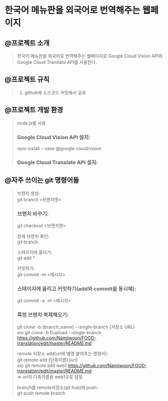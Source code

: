 # 한국어 메뉴판을 외국어로 번역해주는 웹페이지
## @프로젝트 소개
> 한국어 메뉴판을 외국어로 번역해주는 웹페이지로 Google Cloud Vision API와 Google Cloud Translate API를 사용한다.      
   

## @프로젝트 규칙
> 1. github에 소스코드 커밋해서 공유       
   

## @프로젝트 개발 환경
> node.js를 사용
> ### Google Cloud Vision API 설치:
> npm install --save @google-cloud/vision
> ### Google Cloud Translate API 설치:    
      

## @자주 쓰이는 git 명령어들
> 브랜치 생성:   
> git branch <브랜치명>   
>
> ### 브랜치 바꾸기:   
> git checkout <브랜치명>   
>
> 현재 브랜치 확인:   
> git branch   
>
> 스테이지에 올리기:   
> git add *   
>
> 커밋하기:      
> git commit -m <메시지>   
>
> ### 스테이지에 올리고 커밋하기(add와 commit을 동시에):   
> git commit -a -m <메시지>   
>
> ### 특정 브랜치 복제해오기:   
> git clone -b {branch_name} --single-branch {저장소 URL}       
> ex) git clone -b f/upload --single-branch https://github.com/Namjiwoon/FOOD-translation/edit/master/README.md   
>
> remote 저장소 add(url에 별명 붙여주는 명령어):   
> git remote add [단축이름] [url]       
> ex) git remote add web1 https://github.com/Namjiwoon/FOOD-translation/edit/master/README.md   
> => url의 다축이름을 web1으로 설정      
> 
> branch를 remote저장소(git hub)에 push:   
> git push remote branch      

